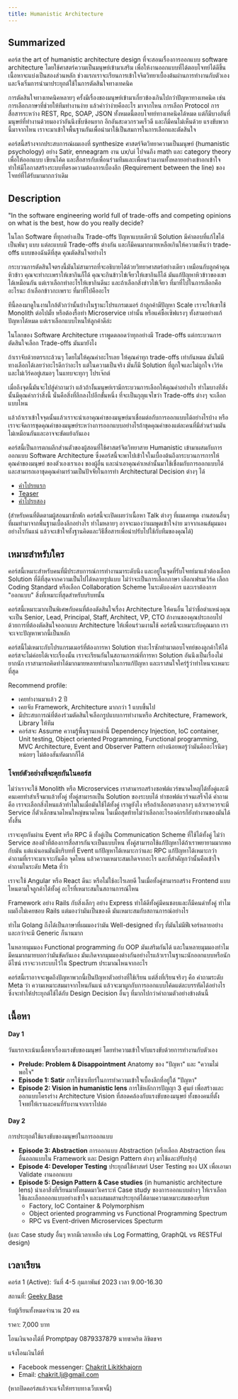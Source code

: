 ```yaml
---
title: Humanistic Architecture
---
```


## Summarized

คอร์ส the art of humanistic architecture design ที่จะสอนเรื่องการออกแบบ software architecture โดยใช้ศาสตร์ความเป็นมนุษย์เข้ามาเสริม เพื่อให้งานออกแบบที่ได้ตอบโจทย์ได้ดีขึ้น เนื้อหาจะแบ่งเป็นสองส่วนหลัก ช่วงแรกเราจะเรียนการเข้าใจจิตวิทยาเบื้องต้นผ่านการทำงานกับตัวเอง และจึงเริ่มการนำมาประยุกต์ใช้ในการตัดสินใจทางเทคนิค

การตัดสินใจทางเทคนิคหลายๆ ครั้งมีเรื่องของมนุษย์เข้ามาเกี่ยวข้องเกินไปกว่าปัญหาทางเทคนิค เช่น การเลือกภาษาที่ช่วยให้ทีมทำงานง่าย แล้วคำว่าง่ายคืออะไร มาจากไหน การเลือก Protocol การสื่อสารระหว่าง REST, Rpc, SOAP, JSON ทั้งหมดนี้ตอบโจทย์ทางเทคนิคได้หมด แต่ก็มีบางอันที่มนุษย์ที่ทำงานด้วยมองว่าอันนึงซับซ้อนยาก อีกอันสะดวกรวดเร็วดี และก็มีคนไม่เห็นด้วย แรงขับพวกนี้มาจากไหน เราจะมาเข้าใจพื้นฐานกันเพื่อนำมาใช้เป็นสมการในการเลือกและตัดสินใจ

คอร์สนี้สร้างจากประสบการณ์ผมเองที่ synthesize ศาสตร์จิตวิทยาความเป็นมนุษย์ (humanistic psychology) อย่าง Satir, enneagram งาน ux/ui ไปจนถึง math และ category theory เพื่อให้ออกแบบ เขียนโค้ด และสื่อสารกับเพื่อนร่วมทีมและเพื่อนร่วมงานทั้งหลายอย่างเข้าอกเข้าใจ ทำให้มีโอกาสสร้างระบบที่ตรงความต้องการเบื้องลึก (Requirement between the line) ของโจทย์ที่ได้รับมามากกว่าเดิม

## Description

"In the software engineering world full of trade-offs and competing opinions on what is the best, how do you really decide?

ในโลก Software ที่ทุกอย่างเป็น Trade-offs ปัญหาแบบเดียวมี Solution มีคำตอบที่แก้ไขได้เป็นพันๆ แบบ แต่ละแบบมี Trade-offs ต่างกัน และก็มีคนมากมายเหลือเกินให้ความเห็นว่า trade-offs แบบของฉันดีที่สุด คุณตัดสินใจอย่างไร

กระบวนการตัดสินใจตรงนี้มันไม่สามารถที่จะอธิบายได้ด้วยวิทยาศาสตร์อย่างเดียว เหมือนกับลูกค้าคุณหิวข้าว คุณจะทำกะเพราให้เขากินก็ได้ คุณจะกินข้าวไข่เจียวให้เขากินก็ได้ มันแก้ปัญหาหิวข้าวของเขาได้เหมือนกัน แต่เราเลือกทำอะไรให้เขากินดีนะ และถ้าเลือกสิ่งข่าวไข่เจียว ที่มาที่ไปในการเลือกคืออะไรนะ ถ้าเลือกข้าวกะเพราะ ที่มาที่ไปคืออะไร

ทีนี้ลองมาดูในงานใกล้ตัวกว่านั้นบ้างในฐานะโปรแกรมเมอร์ ถ้าลูกค้ามีปัญหา Scale เราจะให้เขาใช้ Monolith ต่อไปมั้ย หรือต้องรื้อทำ Microservice เท่านั้น หรือแค่ซื้อเซิฟแรงๆ ทั้งสามอย่างแก้ปัญหาได้หมด แต่เราเลือกแบบไหนให้ลูกค้าดีล่ะ

ในโลกของ Software Architecture เราพูดตลอดว่าทุกอย่างมี Trade-offs
แต่กระบวนการตัดสินใจเลือก Trade-offs มันมายังไง

ถ้าเราจับด้วยตรรกะล้วนๆ โดยไม่ให้คุณค่าอะไรเลย ให้คุณค่าทุก trade-offs เท่ากันหมด มันไม่มีทางเลือกได้เลยว่าอะไรดีกว่าอะไร แต่ในความเป็นจริง มันก็มี Solution ที่ถูกใจและไม่ถูกใจ เวิร์คและไม่เวิร์คอยู่เสมอๆ ในแทบจะทุกๆ โปรเจ๊กต์

เมื่อถึงจุดนี้มันจะไปสู่คำถามว่า แล้วถ้างั้นมนุษย์เรามีกระบวนการเลือกให้คุณค่าอย่างไร ทำไมบางทีสิ่งนั้นมีคุณค่ากว่าสิ่งนี้ นั่นคือสิ่งที่ลึกลงไปอีกขั้นหนึ่ง ที่จะเป็นกุญแจไขว่า Trade-offs ต่างๆ จะเลือกแบบไหน

แล้วถ้าเราเข้าใจจุดนั้นแล้วเราจะนำเอาคุณค่าของมนุษย์มาเชื่อมต่อกับการออกแบบได้อย่างไรบ้าง หรือเราจะจัดการชุดคุณค่าของมนุษย์ระหว่างการออกแบบอย่างไรถ้าชุดคุณค่าของแต่ละคนที่มีส่วนร่วมมันไม่เหมือนกันและอาจจะขัดแย้งกันเอง

คอร์สนี้เป็นการตกผลึกส่วนตัวของผู้สอนที่ใช้ศาสตร์จิตวิทยาสาย Humanistic เข้ามาผสมกับการออกแบบ Software Architecture ซึ่งคอร์สนี้จะพาไปเข้าใจในเบื้องต้นถึงกระบวนการการให้คุณค่าของมนุษย์ ของตัวเองเราเอง ของผู้อื่น และนำเอาคุณค่าเหล่านั้นมาใช้เชื่อมกับการออกแบบได้ และสามารถเอาชุดคุณค่ามาร่วมเป็นปัจจัยในการทำ Architectural Decision ต่างๆ ได้

- [คำโปรยแรก](https://www.facebook.com/chakrit.likitkhajorn/posts/pfbid02UETwFp5SptBqWr14EXpVn5yGGsrXQrgFhZr2QhpKH8Bo9us35W8u1NSsy6QwGEkxl?__cft__[0]=AZXS11dgQsmKjc-UOjjJxMAZp9u8LVLqACCAKD2WJlcwNH00-jzor8QJl8abLWObMtQa5GdjxwmMi7MrsTrp_cvuaMnCRLmGuOz4HEpZbUVc3VJKmxq0ZEe3ceJt9z0q_uI&__tn__=%2CO%2CP-R)
- [Teaser](https://www.facebook.com/chakrit.likitkhajorn/posts/pfbid02XWvnJVyVk5AXMB9yQ9vfKUNZdRGahUCxYa2uNuyPRp1zGoAZM1gFidFBX3Mj8Ccql)
- [คำโปรยสอง](https://www.facebook.com/chakrit.likitkhajorn/posts/pfbid0nEWpLYF3URBMAUWStpwPL92KvKxMiyL9ZzPv2g1Be14K6uqJxRDhzRX4Ybxj9bVal)

(สำหรับคนที่ติดตามผู้สอนมาซักพัก คอร์สนี้จะเปิดเผยว่าเนื้อหา Talk ต่างๆ ที่ผมเคยพูด งานสอนอื่นๆ ที่ผมทำมาจากพื้นฐานเบื้องลึกอย่างไร ทำไมหลายๆ อาจจะมองว่าผมพูดเข้าใจง่าย มาจากเลนส์มุมมองอย่างไรกันแน่ แล้วจะเข้าใจทั้งฐานคิดและวิธีสื่อสารเพื่อนำปรับไปใช้กับทีมของคุณได้)

## เหมาะสำหรับใคร

คอร์สนี้เหมาะสำหรับคนที่มีประสบการณ์การทำงานมาระดับนึง และอยู่ในจุดที่รับโจทย์มาแล้วต้องเลือก Solution ที่ดีที่สุดจากความเป็นไปได้หลายรูปแบบ ไม่ว่าจะเป็นการเลือกภาษา เลือกเฟรมเวิร์ค เลือก Coding Standard หรือเลือก Collaboration Scheme ในระดับองค์กร และเราต้องการ "ออกแบบ" สิ่งที่เหมาะที่สุดสำหรับบริบทนั้น

คอร์สนี้เหมาะมากเป็นพิเศษกับคนที่ต้องตัดสินใจเรื่อง Architecture ให้คนอื่น ไม่ว่าชื่อตำแหน่งคุณจะเป็น Senior, Lead, Principal, Staff, Architect, VP, CTO ถ้างานของคุณประกอบไปด้วยการที่ต้องตัดสินใจออกแบบ Architecture ให้เพื่อนร่วมงานใช้ คอร์สนี้จะเหมาะกับคุณมาก เราจะเจาะปัญหาพวกนี้เป็นหลัก

คอร์สนี้ไม่เหมาะกับโปรแกรมเมอร์ที่ต้องการหา Solution ท่าอะไรซักท่ามาตอบโจทย์ของลูกค้าให้ได้ คอร์สจะไม่ค่อยได้เจาะเรื่องนั้น เราจะเรียนกันในสถานการณ์ที่การหา Solution อันนึงเป็นเรื่องไม่ยากนัก เราสามารถคิดท่าได้มากมายหลายท่ามากในการแก้ปัญหา และเราสนใจใคร่รู้ว่าท่าไหนจะเหมาะที่สุด

Recommend profile:

- เคยทำงานมาแล้ว 2 ปี
- เคยจับ Framework, Architecture มากกว่า 1 แบบขึ้นไป
- มีประสบการณ์ที่ต้องร่วมตัดสินใจเลือกรูปแบบการทำงานหรือ Architecture, Framework, Library ให้ทีม
- คอร์สจะ Assume ความรู้พื้นฐานเหล่านี้ Dependency Injection, IoC container, Unit testing, Object oriented Programming, Functional programming, MVC Architecture, Event and Observer Pattern อย่างน้อยพอรู้ว่ามันคืออะไรนิดๆ หน่อยๆ ไม่ต้องสันทัดมากก็ได้

### โจทย์ตัวอย่างที่จะคุยกันในคอร์ส

ไม่ว่าเราจะใช้ Monolith หรือ Microservices เราสามารถสร้างซอฟต์แวร์ขนาดใหญ่ได้ทั้งคู่และมีคนเคยทำสำเร็จมาแล้วทั้งคู่ ทั้งคู่สามารถเป็น Solution ของระบบได้ ทำซอฟต์แวร์จนเสร็จได้ คำถามคือ เราจะเลือกสิ่งไหนแล้วทำไมในเมื่อมันใช้ได้ทั้งคู่ เราดูยังไง หรือถ้าเลือกตรงกลางๆ แล้วเราควรจะมี Service กี่ตัวเล็กขนาดไหนใหญ่ขนาดไหน ในเมื่อสุดท้ายไม่ว่าเลือกอะไรองค์กรก็ยังทำงานของมันได้ทั้งสิ้น

เราจะคุยกันผ่าน Event หรือ RPC ดี ทั้งคู่เป็น Communication Scheme ที่ใช้ได้ทั้งคู่ ไม่ว่า Service สองตัวที่ต้องการสื่อสารกันจะเป็นแบบไหน ทั้งคู่สามารถใช้แก้ปัญหาได้ถ้าเราพยายามมากพอกับมัน แต่แน่นอนมันมีบริบทที่ Event แก้ปัญหาได้เหมาะกว่าและ RPC แก้ปัญหาได้เหมาะกว่า คำถามที่เราจะมาเจาะกันคือ จุดไหน แล้วความเหมาะสมเกิดจากอะไร และที่สำคัญกว่านั้นคือเข้าใจคำถามในระดับ Meta ที่ว่า

เราจะใช้ Angular หรือ React ดีนะ หรือไม่ใช้อะไรเลยดี ในเมื่อทั้งคู่สามารถสร้าง Frontend แบบไหนตามใจลูกค้าได้ทั้งคู่ อะไรที่เหมาะสมในสถานการณ์ไหน

Framework อย่าง Rails กับสิ่งเล็กๆ อย่าง Express ทำได้ดีทั้งคู่มีคนชอบและก็มีคนด่าทั้งคู่ ทำไมผมถึงไม่เคยชอบ Rails แต่มองว่ามันเป็นของดี มันเหมาะสมกับสถานการณ์อย่างไร

ทำไม Golang ถึงได้เป็นภาษาที่ผมมองว่ามัน Well-designed ทั้งๆ ที่มันไม่มีฟีเจอร์หลายอย่างและกว่าจะมี Generic ก็นานมาก

ในหลายมุมมอง Functional programming กับ OOP มันเสริมกันได้ และในหลายมุมมองทำไมมีคนมากมายบอกว่ามันขัดกันเอง มันเกิดจากมุมมองต่างกันอย่างไรแล้วเราในฐานะนักออกแบบหรือนักดีไซน์ เราจะวางระบบไว้ใน Spectrum ประมาณไหนจากอะไร

คอร์สนี้เราอาจจะพูดถึงปัญหาพวกนี้เป็นปัญหาตัวอย่างที่ใช้เรียน แต่สิ่งที่เรียนจริงๆ คือ คำถามระดับ Meta ว่า ความเหมาะสมมาจากไหนกันแน่ แล้วจะมาผูกกับการออกแบบโค้ดแต่ละบรรทัดได้อย่างไร ซึ่งจะทำให้ประยุกต์ใช้ได้กับ Design Decision อื่นๆ ที่มากไปกว่าคำถามตัวอย่างข้างต้นนี้

## เนื้อหา

#### Day 1

วันแรกจะเน้นเนื้อหาเรื่องแรงขับของมนุษย์ โดยทำความเข้าใจกับแรงขับด้วยการทำงานกับตัวเอง

- **Prelude: Problem & Disappointment** Anatomy ของ "ปัญหา" และ "ความไม่พอใจ"
- **Episode 1: Satir** การใช้ซาเทียร์ในการทำความเข้าใจเบื้องลึกที่อยู่ใต้ "ปัญหา"
- **Episode 2: Vision in humanistic lens** การใช้หลักการปัญญา 3 ศูนย์ เพื่อสร้างและออกแบบโครงร่าง Architecture Vision ที่สอดคล้องกับแรงขับของมนุษย์ ทั้งของคนที่ตั้งโจทย์ให้เราและคนที่รับงานจากเราไปต่อ

#### Day 2

การประยุกต์ใช้แรงขับของมนุษย์ในการออกแบบ

- **Episode 3: Abstraction** การออกแบบ Abstraction (หรือเลือก Abstraction ที่คนอื่นออกแบบใน Framework และ Design Pattern ต่างๆ มาใช้และปรับปรุง)
- **Episode 4: Developer Testing** ประยุกต์ใช้ศาสตร์ User Testing ของ UX เพื่อเอามา Validate งานออกแบบ
- **Episode 5: Design Pattern & Case studies** (in humanistic architecture lens) นำเอาสิ่งที่เรียนมาทั้งหมดมาวิเคราะห์ Case study ของการออกแบบต่างๆ ให้เราเลือกใช้และเลือกออกแบบอย่างเข้าใจ และผสมผสานประยุกต์ได้ตามความเหมาะสมของบริบท
  - Factory, IoC Container & Polymorphism
  - Object oriented programming vs Functional Programming Spectrum
  - RPC vs Event-driven Microservices Specturm

(และ Case study อื่นๆ หากมีเวลาเหลือ เช่น Log Formatting, GraphQL vs RESTFul design)

## เวลาเรียน

คอร์ส 1 (Active): วันที่ 4-5 กุมภาพันธ์ 2023 เวลา 9.00-16.30

สถานที่: [Geeky Base](https://www.google.com/maps/place/Geeky+Base/@13.852423,100.5803335,17z/data=!3m1!4b1!4m5!3m4!1s0x30e29d2386568ec7:0xdf0eb043fcd08544!8m2!3d13.8524221!4d100.5825129)

รับผู้เรียนทั้งหมดจำนวน 20 คน

ราคา: 7,000 บาท

โอนเงินจองได้ที่ Promptpay 0879337879 นายชาคริต ลิขิตขจร

แจ้งโอนเงินได้ที่

- Facebook messenger: [Chakrit Likitkhajorn](https://www.facebook.com/chakrit.likitkhajorn)
- Email: chakrit.lj@gmail.com

(หากปิดคอร์สแล้วจะแจ้งให้ทราบทางเว็บเพจนี้)
